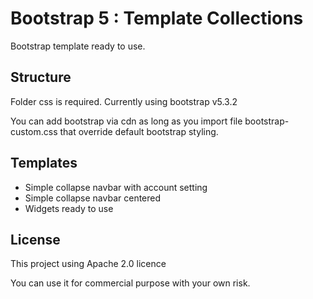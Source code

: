 # Bootstrap 5 : Template Collections

Bootstrap template ready to use.

## Structure

Folder css is required. Currently using bootstrap v5.3.2

You can add bootstrap via cdn as long as you import file bootstrap-custom.css that override default bootstrap styling.

## Templates

- Simple collapse navbar with account setting
- Simple collapse navbar centered
- Widgets ready to use

## License

This project using Apache 2.0 licence <br>

You can use it for commercial purpose with your own risk.